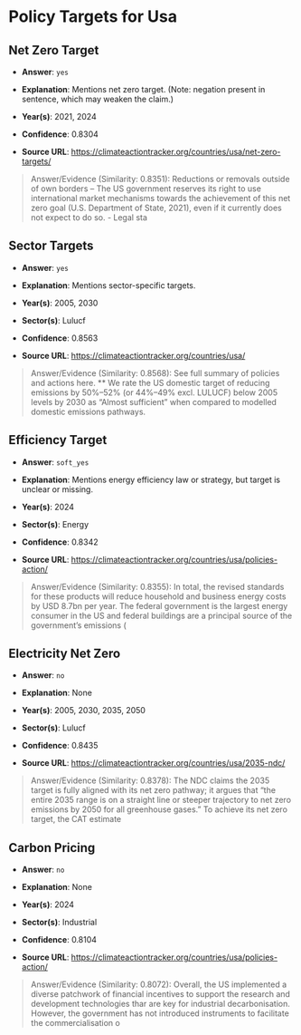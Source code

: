 # Policy Targets for Usa


## Net Zero Target

- **Answer**: `yes`

- **Explanation**: Mentions net zero target. (Note: negation present in sentence, which may weaken the claim.)

- **Year(s)**: 2021, 2024

- **Confidence**: 0.8304

- **Source URL**: https://climateactiontracker.org/countries/usa/net-zero-targets/

> Answer/Evidence (Similarity: 0.8351): Reductions or removals outside of own borders – The US government reserves its right to use international market mechanisms towards the achievement of this net zero goal (U.S. Department of State, 2021), even if it currently does not expect to do so. - Legal sta


## Sector Targets

- **Answer**: `yes`

- **Explanation**: Mentions sector-specific targets.

- **Year(s)**: 2005, 2030

- **Sector(s)**: Lulucf

- **Confidence**: 0.8563

- **Source URL**: https://climateactiontracker.org/countries/usa/

> Answer/Evidence (Similarity: 0.8568): See full summary of policies and actions here. **   We rate the US domestic target of reducing emissions by 50%–52% (or 44%–49% excl. LULUCF) below 2005 levels by 2030 as “Almost sufficient” when compared to modelled domestic emissions pathways.


## Efficiency Target

- **Answer**: `soft_yes`

- **Explanation**: Mentions energy efficiency law or strategy, but target is unclear or missing.

- **Year(s)**: 2024

- **Sector(s)**: Energy

- **Confidence**: 0.8342

- **Source URL**: https://climateactiontracker.org/countries/usa/policies-action/

> Answer/Evidence (Similarity: 0.8355): In total, the revised standards for these products will reduce household and business energy costs by USD 8.7bn per year. The federal government is the largest energy consumer in the US and federal buildings are a principal source of the government’s emissions (


## Electricity Net Zero

- **Answer**: `no`

- **Explanation**: None

- **Year(s)**: 2005, 2030, 2035, 2050

- **Sector(s)**: Lulucf

- **Confidence**: 0.8435

- **Source URL**: https://climateactiontracker.org/countries/usa/2035-ndc/

> Answer/Evidence (Similarity: 0.8378): The NDC claims the 2035 target is fully aligned with its net zero pathway; it argues that “the entire 2035 range is on a straight line or steeper trajectory to net zero emissions by 2050 for all greenhouse gases.” To achieve its net zero target, the CAT estimate


## Carbon Pricing

- **Answer**: `no`

- **Explanation**: None

- **Year(s)**: 2024

- **Sector(s)**: Industrial

- **Confidence**: 0.8104

- **Source URL**: https://climateactiontracker.org/countries/usa/policies-action/

> Answer/Evidence (Similarity: 0.8072): Overall, the US implemented a diverse patchwork of financial incentives to support the research and development technologies thar are key for industrial decarbonisation. However, the government has not introduced instruments to facilitate the commercialisation o
